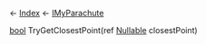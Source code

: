 ← [Index](Api-Index) ← [IMyParachute](SpaceEngineers.Game.ModAPI.Ingame.IMyParachute)

[bool](System.Boolean) TryGetClosestPoint(ref [Nullable<T>](System.Nullable`1) closestPoint)


